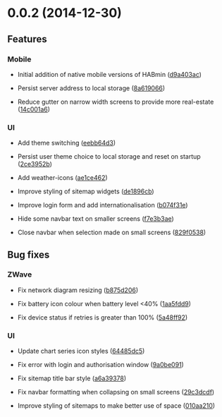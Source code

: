 # 0.0.2 (2014-12-30)

## Features
### Mobile

*  Initial addition of native mobile versions of HABmin ([d9a403ac](git@github.com:cdjackson/HABmin2/commit/d9a403ac))

* Persist server address to local storage ([8a619066](git@github.com:cdjackson/HABmin2/commit/8a619066))

* Reduce gutter on narrow width screens to provide more real-estate ([14c001a6](git@github.com:cdjackson/HABmin2/commit/14c001a6))

### UI

* Add theme switching ([eebb64d3](git@github.com:cdjackson/HABmin2/commit/eebb64d3))

* Persist user theme choice to local storage and reset on startup ([2ce3952b](git@github.com:cdjackson/HABmin2/commit/2ce3952b))

* Add weather-icons ([ae1ce462](git@github.com:cdjackson/HABmin2/commit/ae1ce462))

* Improve styling of sitemap widgets ([de1896cb](git@github.com:cdjackson/HABmin2/commit/de1896cb))

* Improve login form and add internationalisation ([b074f31e](git@github.com:cdjackson/HABmin2/commit/b074f31e))

* Hide some navbar text on smaller screens ([f7e3b3ae](git@github.com:cdjackson/HABmin2/commit/f7e3b3ae))

* Close navbar when selection made on small screens ([829f0538](git@github.com:cdjackson/HABmin2/commit/829f0538))



## Bug fixes
### ZWave

* Fix network diagram resizing ([b875d206](git@github.com:cdjackson/HABmin2/commit/b875d206))

* Fix battery icon colour when battery level <40% ([1aa5fdd9](git@github.com:cdjackson/HABmin2/commit/1aa5fdd9))

* Fix device status if retries is greater than 100% ([5a48ff92](git@github.com:cdjackson/HABmin2/commit/5a48ff92))

### UI

* Update chart series icon styles ([64485dc5](git@github.com:cdjackson/HABmin2/commit/64485dc5))

* Fix error with login and authorisation window ([9a0be091](git@github.com:cdjackson/HABmin2/commit/9a0be091))

* Fix sitemap title bar style ([a6a39378](git@github.com:cdjackson/HABmin2/commit/a6a39378))

* Fix navbar formatting when collapsing on small screens ([29c3dcdf](git@github.com:cdjackson/HABmin2/commit/29c3dcdf))

* Improve styling of sitemaps to make better use of space ([010aa210](git@github.com:cdjackson/HABmin2/commit/010aa210))




